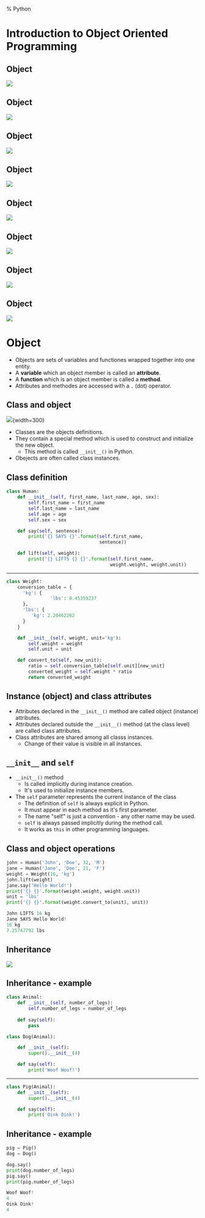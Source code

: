 % Python

# Introduction to Object Oriented Programming

## Object
![](images/png/human_obj_attr.png)

## Object
![](images/png/human_obj_attr_labeled.png)

## Object
![](images/png/human_obj_attr_method.png)

## Object
![](images/png/human_obj_attr_method_labeled.png)

## Object
![](images/png/human_weight_obj.png)

## Object
![](images/png/human_weight_obj_small.png)

## Object
![](images/png/human_weight_obj_call.png)

## Object
![](images/png/human_weight_obj_call_effect.png)

# Object
- Objects are sets of variables and functiones wrapped together into one entity.
- A **variable** which an object member is called an **attribute**.
- A **function** which is an object member is called a **method**.
- Attributes and methodes are accessed with a ``.`` (dot) operator.

## Class and object
![](images/png/class-object.png){width=300}

- Classes are the objects definitions.
- They contain a special method which is used to construct and initialize the new object.
    - This method is called `__init__()` in Python.
- Obejects are often called class instances.

## Class definition
~~~python
class Human:
    def __init__(self, first_name, last_name, age, sex):
        self.first_name = first_name
        self.last_name = last_name
        self.age = age
        self.sex = sex

    def say(self, sentence):
        print('{} SAYS {}'.format(self.first_name,
                                  sentence))

    def lift(self, weight):
        print('{} LIFTS {} {}'.format(self.first_name,
                                      weight.weight, weight.unit))
~~~

---

~~~python
class Weight:
    conversion_table = {
      'kg': {
                'lbs': 0.45359237
      },
      'lbs': {
         'kg': 2.20462262
      }
    }

    def __init__(self, weight, unit='kg'):
        self.weight = weight
        self.unit = unit

    def convert_to(self, new_unit):
        ratio = self.conversion_table[self.unit][new_unit]
        converted_weight = self.weight * ratio
        return converted_weight
~~~

## Instance (object) and class attributes
- Attributes declared in the `__init__()` method are called object (instance) attributes.
- Attributes declared outside the `__init__()` method (at the class level) are called class attributes.
- Class attributes are shared among all classs instances.
    - Change of their value is visible in all instances.

## `__init__` and `self`
- `__init__()` method
    - Is called implicitly during instance creation.
    - It's used to initialize instance members.
- The `self` parameter represents the current instance of the class
    - The definition of `self` is always explicit in Python.
    - It must appear in each method as it's first parameter.
    - The name "self" is just a convention - any other name may be used.
    - `self` is always passed implicitly during the method call.
    - It works as `this` in other programming languages.

## Class and object operations
~~~python
john = Human('John', 'Doe', 32, 'M')
jane = Human('Jane', 'Doe', 21, 'F')
weight = Weight(16, 'kg')
john.lift(weight)
jane.say('Hello World!')
print('{} {}'.format(weight.weight, weight.unit))
unit = 'lbs'
print('{} {}'.format(weight.convert_to(unit), unit))

John LIFTS 16 kg
Jane SAYS Hello World!
16 kg
7.25747792 lbs
~~~

## Inheritance
![](images/png/inheritance.png)

## Inheritance - example
~~~python
class Animal:
    def __init__(self, number_of_legs):
        self.number_of_legs = number_of_legs
    
    def say(self):
        pass

class Dog(Animal):

    def __init__(self):
        super().__init__(4)

    def say(self):
        print('Woof Woof!')
~~~

---

~~~python
class Pig(Animal):
    def __init__(self):
        super().__init__(4)

    def say(self):
        print('Oink Oink!')
~~~

## Inheritance - example
~~~python
pig = Pig()
dog = Dog()

dog.say()
print(dog.number_of_legs)
pig.say()
print(pig.number_of_legs)

Woof Woof!
4
Oink Oink!
4
~~~
